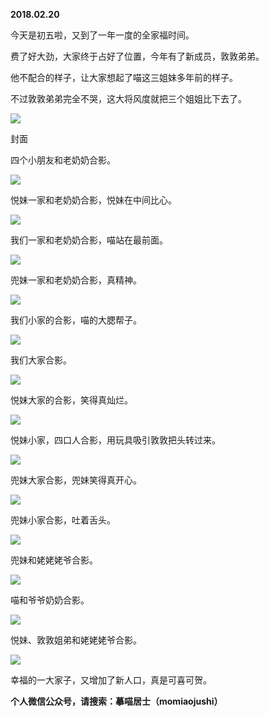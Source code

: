 
          
            
**2018.02.20**

今天是初五啦，又到了一年一度的全家福时间。

费了好大劲，大家终于占好了位置，今年有了新成员，敦敦弟弟。

他不配合的样子，让大家想起了喵这三姐妹多年前的样子。

不过敦敦弟弟完全不哭，这大将风度就把三个姐姐比下去了。




![](img/51001-602313fa33a54dec.jpg)

封面


四个小朋友和老奶奶合影。




![](img/51001-3a50f12f17a67e3d.jpg)




悦妹一家和老奶奶合影，悦妹在中间比心。




![](img/51001-0076f634fc783ed0.jpg)




我们一家和老奶奶合影，喵站在最前面。




![](img/51001-2fb9c46f6e8a0a2a.jpg)




兜妹一家和老奶奶合影，真精神。




![](img/51001-de55537bb34960cb.jpg)




我们小家的合影，喵的大腮帮子。




![](img/51001-eec91d661ef27c27.jpg)




我们大家合影。




![](img/51001-fc348b97192d77d0.jpg)




悦妹大家的合影，笑得真灿烂。




![](img/51001-801b8b0872d7dda3.jpg)




悦妹小家，四口人合影，用玩具吸引敦敦把头转过来。




![](img/51001-15d2894f336f388a.jpg)




兜妹大家合影，兜妹笑得真开心。




![](img/51001-65cce75d374403fa.jpg)




兜妹小家合影，吐着舌头。




![](img/51001-d5c464eb4fa0d038.jpg)




兜妹和姥姥姥爷合影。




![](img/51001-fa921b85b879223b.jpg)




喵和爷爷奶奶合影。




![](img/51001-725662f968d407d1.jpg)




悦妹、敦敦姐弟和姥姥姥爷合影。




![](img/51001-0f5454debab8495a.jpg)




幸福的一大家子，又增加了新人口，真是可喜可贺。


**个人微信公众号，请搜索：摹喵居士（momiaojushi）**

          
        